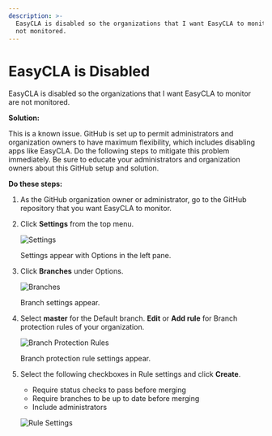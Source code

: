 ```yaml
---
description: >-
  EasyCLA is disabled so the organizations that I want EasyCLA to monitor are
  not monitored.
---
```


# EasyCLA is Disabled

EasyCLA is disabled so the organizations that I want EasyCLA to monitor are not monitored.

**Solution:**

This is a known issue. GitHub is set up to permit administrators and organization owners to have maximum flexibility, which includes disabling apps like EasyCLA. Do the following steps to mitigate this problem immediately. Be sure to educate your administrators and organization owners about this GitHub setup and solution.

**Do these steps:**

1. As the GitHub organization owner or administrator, go to the GitHub repository that you want EasyCLA to monitor.
2. Click **Settings** from the top menu.

   ![Settings](../.gitbook/assets/cla-github-repository-settings.png)

   Settings appear with Options in the left pane.

3. Click **Branches** under Options.

   ![Branches](../.gitbook/assets/cla-github-options.png)

   Branch settings appear.

4. Select **master** for the Default branch. **Edit** or **Add rule** for Branch protection rules of your organization.

   ![Branch Protection Rules](../.gitbook/assets/cla-github-branch-add-rule.png)

   Branch protection rule settings appear.

5. Select the following checkboxes in Rule settings and click **Create**.

   * Require status checks to pass before merging
   * Require branches to be up to date before merging
   * Include administrators

   ![Rule Settings](../.gitbook/assets/cla-github-branch-protection-rule.png)

